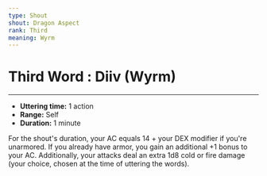 ```yaml
---
type: Shout
shout: Dragon Aspect
rank: Third
meaning: Wyrm
---
```

# Third Word : Diiv (Wyrm)
---
- **Uttering time:** 1 action
- **Range:** Self
- **Duration:** 1 minute

For the shout's duration, your AC equals 14 + your DEX modifier if you're unarmored. If you already have armor, you gain an additional +1 bonus to your AC. Additionally, your attacks deal an extra 1d8 cold or fire damage (your choice, chosen at the time of uttering the words).